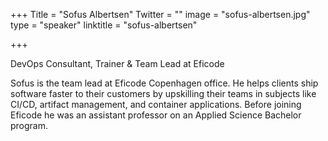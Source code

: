 +++
Title = "Sofus Albertsen"
Twitter = ""
image = "sofus-albertsen.jpg"
type = "speaker"
linktitle = "sofus-albertsen"

+++

DevOps Consultant, Trainer & Team Lead at Eficode

Sofus is the team lead at Eficode Copenhagen office. He helps clients ship software faster to their customers by upskilling their teams in subjects like CI/CD, artifact management, and container applications. Before joining Eficode he was an assistant professor on an Applied Science Bachelor program.
